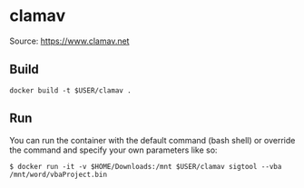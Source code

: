# clamav
Source: https://www.clamav.net

## Build
```
docker build -t $USER/clamav .
```

## Run
You can run the container with the default command (bash shell) or override the command and specify your own parameters like so:

```
$ docker run -it -v $HOME/Downloads:/mnt $USER/clamav sigtool --vba /mnt/word/vbaProject.bin
```
